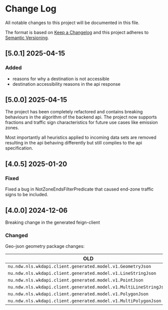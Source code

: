 # Change Log

All notable changes to this project will be documented in this file.

The format is based on [Keep a Changelog](http://keepachangelog.com/)
and this project adheres to [Semantic Versioning](http://semver.org/).
## [5.0.1] 2025-04-15
### Added
- reasons for why a destination is not accessible
- destination accessibility reasons in the api response

## [5.0.0] 2025-04-15
The project has been completely refactored and contains breaking behaviours in the algorithm of the backend api. The project now supports 
fractions and traffic sign characteristics for future use cases like emission zones.

Most importantly all heuristics applied to incoming data sets are removed resulting in the api behaving differently but still complies
to the api specification.

## [4.0.5] 2025-01-20

### Fixed

Fixed a bug in NotZoneEndsFilterPredicate that caused end-zone traffic signs to be included.

## [4.0.0] 2024-12-06

Breaking change in the generated feign-client

### Changed

Geo-json geometry package changes:<br>

| OLD                                                               | NEW                                                     |
|-------------------------------------------------------------------|---------------------------------------------------------|
| `nu.ndw.nls.wkdapi.client.generated.model.v1.GeometryJson`        | `nu.ndw.nls.geojson.geometry.model.GeometryJson`        |
| `nu.ndw.nls.wkdapi.client.generated.model.v1.LineStringJson`      | `nu.ndw.nls.geojson.geometry.model.LineStringJson`      |
| `nu.ndw.nls.wkdapi.client.generated.model.v1.PointJson`           | `nu.ndw.nls.geojson.geometry.model.PointJson`           |
| `nu.ndw.nls.wkdapi.client.generated.model.v1.MultiLineStringJson` | `nu.ndw.nls.geojson.geometry.model.MultiLineStringJson` |
| `nu.ndw.nls.wkdapi.client.generated.model.v1.PolygonJson`         | `nu.ndw.nls.geojson.geometry.model.PolygonJson`         |
| `nu.ndw.nls.wkdapi.client.generated.model.v1.MultiPolygonJson`    | `nu.ndw.nls.geojson.geometry.model.MultiPolygonJson`    |

